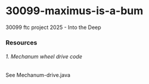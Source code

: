 # 30099-maximus-is-a-bum
30099 ftc project 2025 - Into the Deep


### Resources
###### 1. Mechanum wheel drive code
   See Mechanum-drive.java
